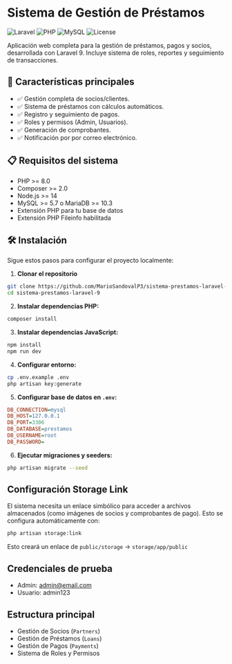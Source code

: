 # Sistema de Gestión de Préstamos

![Laravel](https://img.shields.io/badge/Laravel-9-red.svg)
![PHP](https://img.shields.io/badge/PHP-8.0+-777BB4.svg)
![MySQL](https://img.shields.io/badge/MySQL-5.7+-4479A1.svg)
![License](https://img.shields.io/badge/License-MIT-blue.svg)

Aplicación web completa para la gestión de préstamos, pagos y socios, desarrollada con Laravel 9. Incluye sistema de roles, reportes y seguimiento de transacciones.

## 🚀 Características principales

- ✅ Gestión completa de socios/clientes.
- ✅ Sistema de préstamos con cálculos automáticos.
- ✅ Registro y seguimiento de pagos.
- ✅ Roles y permisos (Admin, Usuarios).
- ✅ Generación de comprobantes.
- ✅ Notificación por por correo electrónico.


## 📋 Requisitos del sistema

- PHP >= 8.0
- Composer >= 2.0
- Node.js >= 14
- MySQL >= 5.7 o MariaDB >= 10.3
- Extensión PHP para tu base de datos
- Extensión PHP Fileinfo habilitada

## 🛠️ Instalación

Sigue estos pasos para configurar el proyecto localmente:

1. **Clonar el repositorio**
```bash
git clone https://github.com/MarioSandovalP3/sistema-prestamos-laravel-9.git
cd sistema-prestamos-laravel-9
```

2. **Instalar dependencias PHP:**
```bash
composer install
```

3. **Instalar dependencias JavaScript:**
```bash
npm install
npm run dev
```

4. **Configurar entorno:**
```bash
cp .env.example .env
php artisan key:generate
```

5. **Configurar base de datos en `.env`:**
```ini
DB_CONNECTION=mysql
DB_HOST=127.0.0.1
DB_PORT=3306
DB_DATABASE=prestamos
DB_USERNAME=root
DB_PASSWORD=
```

6. **Ejecutar migraciones y seeders:**
```bash
php artisan migrate --seed
```

## Configuración Storage Link

El sistema necesita un enlace simbólico para acceder a archivos almacenados (como imágenes de socios y comprobantes de pago). Esto se configura automáticamente con:

```bash
php artisan storage:link
```

Esto creará un enlace de `public/storage` → `storage/app/public`

## Credenciales de prueba

- Admin: admin@email.com
- Usuario: admin123

## Estructura principal

- Gestión de Socios (`Partners`)
- Gestión de Préstamos (`Loans`) 
- Gestión de Pagos (`Payments`)
- Sistema de Roles y Permisos
